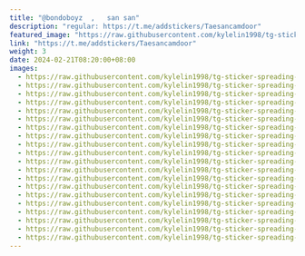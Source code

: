 ```yaml
---
title: "@bondoboyz  ,   san san"
description: "regular: https://t.me/addstickers/Taesancamdoor"
featured_image: "https://raw.githubusercontent.com/kylelin1998/tg-sticker-spreading-worldwide-images/main/img/6fe75cce-7e07-46bb-bdd1-3facbc197f9f.jpg"
link: "https://t.me/addstickers/Taesancamdoor"
weight: 3
date: 2024-02-21T08:20:00+08:00
images:
  - https://raw.githubusercontent.com/kylelin1998/tg-sticker-spreading-worldwide-images/main/img/6fe75cce-7e07-46bb-bdd1-3facbc197f9f.jpg
  - https://raw.githubusercontent.com/kylelin1998/tg-sticker-spreading-worldwide-images/main/img/80d3970e-4ea7-4e57-a68e-3a6cae4113ef.jpg
  - https://raw.githubusercontent.com/kylelin1998/tg-sticker-spreading-worldwide-images/main/img/5a479ee8-b6cd-4b0e-9c29-d06548461805.jpg
  - https://raw.githubusercontent.com/kylelin1998/tg-sticker-spreading-worldwide-images/main/img/e3d672b5-8e58-4a95-8443-393f037151cc.jpg
  - https://raw.githubusercontent.com/kylelin1998/tg-sticker-spreading-worldwide-images/main/img/2d8bafc4-88f6-4a19-bcc3-36b6d0163105.jpg
  - https://raw.githubusercontent.com/kylelin1998/tg-sticker-spreading-worldwide-images/main/img/ad4b573b-234a-4006-af29-8c4a988c5fe5.jpg
  - https://raw.githubusercontent.com/kylelin1998/tg-sticker-spreading-worldwide-images/main/img/d6f06fd6-8e56-4cec-8aa4-0e20b5679f2f.jpg
  - https://raw.githubusercontent.com/kylelin1998/tg-sticker-spreading-worldwide-images/main/img/ce3be153-bcf9-4be9-8b8b-677526f9c639.jpg
  - https://raw.githubusercontent.com/kylelin1998/tg-sticker-spreading-worldwide-images/main/img/0a682263-5643-4aaa-9616-6f0d873ea71b.jpg
  - https://raw.githubusercontent.com/kylelin1998/tg-sticker-spreading-worldwide-images/main/img/39dca728-b8f3-462d-b5d8-f0c78462764d.jpg
  - https://raw.githubusercontent.com/kylelin1998/tg-sticker-spreading-worldwide-images/main/img/e975c75e-ebd6-40e6-b599-59a120857cc2.jpg
  - https://raw.githubusercontent.com/kylelin1998/tg-sticker-spreading-worldwide-images/main/img/f5ecf85a-135e-4557-a80a-cd5725d59305.jpg
  - https://raw.githubusercontent.com/kylelin1998/tg-sticker-spreading-worldwide-images/main/img/a525a40a-c3b3-42ef-af5e-373c08ef06e0.jpg
  - https://raw.githubusercontent.com/kylelin1998/tg-sticker-spreading-worldwide-images/main/img/966f761c-b124-4df6-887a-cc9a2468acde.jpg
  - https://raw.githubusercontent.com/kylelin1998/tg-sticker-spreading-worldwide-images/main/img/55392941-6e71-4ef5-9ed2-55a9eb33671b.jpg
  - https://raw.githubusercontent.com/kylelin1998/tg-sticker-spreading-worldwide-images/main/img/1614ffe1-b110-4df1-9e03-455c072c5289.jpg
  - https://raw.githubusercontent.com/kylelin1998/tg-sticker-spreading-worldwide-images/main/img/9a70c820-db6c-46bc-bb89-7e337fa6cd39.jpg
  - https://raw.githubusercontent.com/kylelin1998/tg-sticker-spreading-worldwide-images/main/img/a89687af-e9df-4de5-b068-36b2bf4d916f.jpg
  - https://raw.githubusercontent.com/kylelin1998/tg-sticker-spreading-worldwide-images/main/img/fa5d53a1-d4a4-404d-8a3d-34b5726b9f6b.jpg
  - https://raw.githubusercontent.com/kylelin1998/tg-sticker-spreading-worldwide-images/main/img/f6ef3a9b-d8f1-499c-bc5e-82d5c750181d.jpg
---
```

